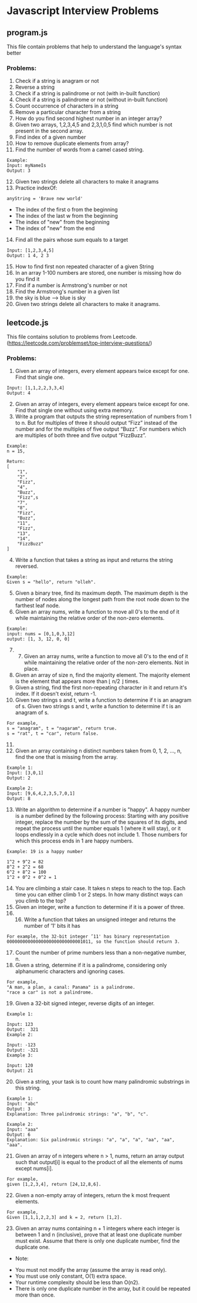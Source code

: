 # Javascript Interview Problems

## program.js
This file contain problems that help to understand the language's syntax better

### Problems:
1. Check if a string is anagram or not
2. Reverse a string
3. Check if a string is palindrome or not (with in-built function)
4. Check if a string is palindrome or not (without in-built function)
5. Count occurrence of characters in a string
6. Remove a particular character from a string
7. How do you find second highest number in an integer array?
8. Given two arrays, 1,2,3,4,5 and 2,3,1,0,5 find which number is not present in the second array.
9. Find index of a given number
10. How to remove duplicate elements from array?
11. Find the number of words from a camel cased string.
```
Example:
Input: myNameIs
Output: 3
```
12. Given two strings delete all characters to make it anagrams
13. Practice indexOf:
```
anyString = 'Brave new world'

```
* The index of the first o from the beginning
* The index of the last w from the beginning
* The index of "new" from the beginning
* The index of "new" from the end

14. Find all the pairs whose sum equals to a target
```
Input: [1,2,3,4,5]
Output: 1 4, 2 3
```
15. How to find first non repeated character of a given String
16. In an array 1-100 numbers are stored, one number is missing how do you find it
17. Find if a number is Armstrong's number or not
18. Find the Armstrong's number in a given list
19. the sky is blue --> blue is sky
20. Given two strings delete all characters to make it anagrams.


## leetcode.js

This file contains solution to problems from Leetcode. (https://leetcode.com/problemset/top-interview-questions/)

### Problems:
1. Given an array of integers, every element appears twice except for one. Find that single one.
```
Input: [1,1,2,2,3,3,4]
Output: 4
```
2. Given an array of integers, every element appears twice except for one. Find that single one without using extra memory.
3. Write a program that outputs the string representation of numbers from 1 to n.
But for multiples of three it should output “Fizz” instead of the number and for the multiples of five output “Buzz”. For numbers which are multiples of both three and five output “FizzBuzz”.

```
Example:
n = 15,

Return:
[
    "1",
    "2",
    "Fizz",
    "4",
    "Buzz",
    "Fizz",s
    "7",
    "8",
    "Fizz",
    "Buzz",
    "11",
    "Fizz",
    "13",
    "14",
    "FizzBuzz"
]
```
4. Write a function that takes a string as input and returns the string reversed.
```
Example:
Given s = "hello", return "olleh".
```
5. Given a binary tree, find its maximum depth.
The maximum depth is the number of nodes along the longest path from the root node down to the farthest leaf node.
6. Given an array nums, write a function to move all 0's to the end of it while maintaining the relative order of the non-zero elements.
```
Example:
input: nums = [0,1,0,3,12]
output: [1, 3, 12, 0, 0]
```
7. 7. Given an array nums, write a function to move all 0's to the end of it while maintaining the relative order of the non-zero elements. Not in place.
8. Given an array of size n, find the majority element. The majority element is the element that appears more than ⌊ n/2 ⌋ times.
9. Given a string, find the first non-repeating character in it and return it's index. If it doesn't exist, return -1.
10. Given two strings s and t, write a function to determine if t is an anagram of s. Given two strings s and t, write a function to determine if t is an anagram of s.
```
For example,
s = "anagram", t = "nagaram", return true.
s = "rat", t = "car", return false.
```
11.
12. Given an array containing n distinct numbers taken from 0, 1, 2, ..., n, find the one that is missing from the array.
```
Example 1:
Input: [3,0,1]
Output: 2

Example 2:
Input: [9,6,4,2,3,5,7,0,1]
Output: 8
```
13. Write an algorithm to determine if a number is "happy".
A happy number is a number defined by the following process: Starting with any positive integer, replace the number by the sum of the squares of its digits, and repeat the process until the number equals 1 (where it will stay), or it loops endlessly in a cycle which does not include 1. Those numbers for which this process ends in 1 are happy numbers.
```
Example: 19 is a happy number

1^2 + 9^2 = 82
8^2 + 2^2 = 68
6^2 + 8^2 = 100
1^2 + 0^2 + 0^2 = 1
```
14. You are climbing a stair case. It takes n steps to reach to the top.
Each time you can either climb 1 or 2 steps. In how many distinct ways can you climb to the top?
15. Given an integer, write a function to determine if it is a power of three.
16. 16. Write a function that takes an unsigned integer and returns the number of ’1' bits it has
```
For example, the 32-bit integer ’11' has binary representation 00000000000000000000000000001011, so the function should return 3.
```
17. Count the number of prime numbers less than a non-negative number, n.
18. Given a string, determine if it is a palindrome, considering only alphanumeric characters and ignoring cases.
```
For example,
"A man, a plan, a canal: Panama" is a palindrome.
"race a car" is not a palindrome.
```
19. Given a 32-bit signed integer, reverse digits of an integer.
```
Example 1:

Input: 123
Output:  321
Example 2:

Input: -123
Output: -321
Example 3:

Input: 120
Output: 21
```
20. Given a string, your task is to count how many palindromic substrings in this string.
```
Example 1:
Input: "abc"
Output: 3
Explanation: Three palindromic strings: "a", "b", "c".

Example 2:
Input: "aaa"
Output: 6
Explanation: Six palindromic strings: "a", "a", "a", "aa", "aa", "aaa".
```
21. Given an array of n integers where n > 1, nums, return an array output such that output[i] is equal to the product of all the elements of nums except nums[i].
```
For example,
given [1,2,3,4], return [24,12,8,6].
```
22. Given a non-empty array of integers, return the k most frequent elements.
```
For example,
Given [1,1,1,2,2,3] and k = 2, return [1,2].
```
23. Given an array nums containing n + 1 integers where each integer is between 1 and n (inclusive), prove that at least one duplicate number must exist. Assume that there is only one duplicate number, find the duplicate one.

* Note:
- You must not modify the array (assume the array is read only).
- You must use only constant, O(1) extra space.
- Your runtime complexity should be less than O(n2).
- There is only one duplicate number in the array, but it could be repeated more than once.
